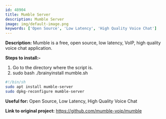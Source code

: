 ```yaml
---
id: 48904
title: Mumble Server
description: Mumble Server
image: img/default-image.png
keywords: ['Open Source', 'Low Latency', 'High Quality Voice Chat']
---
```



**Description:** Mumble is a free, open source, low latency, VoIP, high quality voice chat application.

**Steps to install:-**

1. Go to the directory where the script is.
2. sudo bash ./brainyinstall mumble.sh
```bash
#!/bin/sh
sudo apt install mumble-server
sudo dpkg-reconfigure mumble-server
```
**Useful for:** Open Source, Low Latency, High Quality Voice Chat

**Link to original project:** https://github.com/mumble-voip/mumble